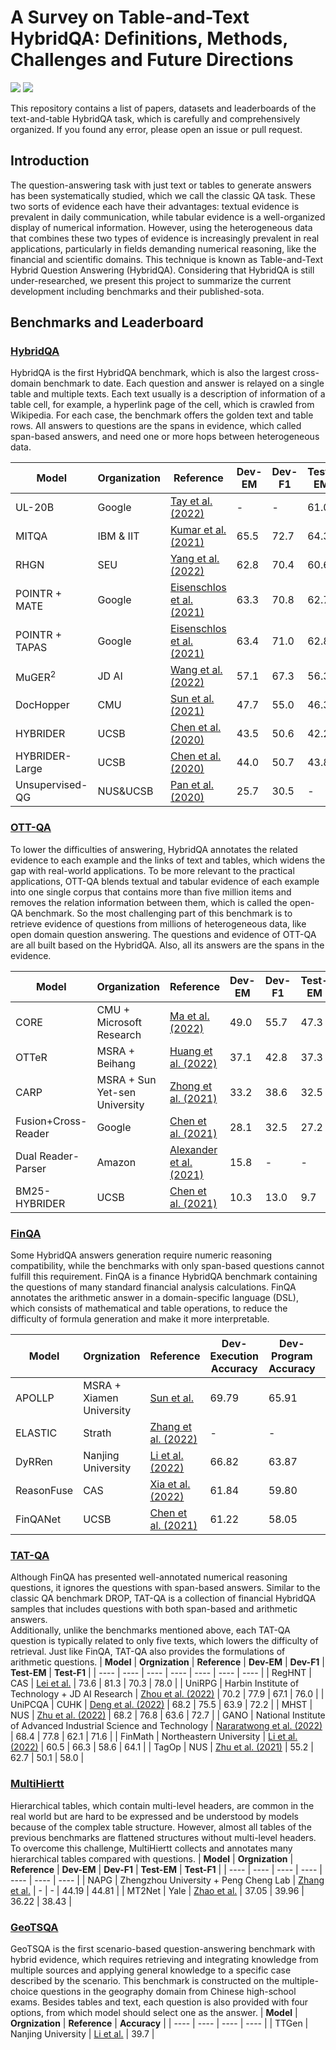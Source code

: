# A Survey on Table-and-Text HybridQA: Definitions, Methods, Challenges and Future Directions

![](https://img.shields.io/badge/Status-building-brightgreen) ![](https://img.shields.io/badge/PRs-Welcome-red)

This repository contains a list of papers, datasets and leaderboards of the text-and-table HybridQA task, which is carefully and comprehensively organized. 
If you found any error, please open an issue or pull request.

## Introduction

The question-answering task with just text or tables to generate answers has been systematically studied, which we call the classic QA task.
These two sorts of evidence each have their advantages: textual evidence is prevalent in daily communication, while tabular evidence is a well-organized display of numerical information.
However, using the heterogeneous data that combines these two types of evidence is increasingly prevalent in real applications, particularly in fields demanding numerical reasoning, like the financial and scientific domains.
This technique is known as Table-and-Text Hybrid Question Answering (HybridQA).
Considering that HybridQA is still under-researched, we present this project to summarize the current development including benchmarks and their published-sota.

## Benchmarks and Leaderboard

### [HybridQA](https://hybridqa.github.io)
HybridQA is the first HybridQA benchmark, which is also the largest cross-domain benchmark to date.
Each question and answer is relayed on a single table and multiple texts.
Each text usually is a description of information of a table cell, for example, a hyperlink page of the cell, which is crawled from Wikipedia. 
For each case, the benchmark offers the golden text and table rows.
All answers to questions are the spans in evidence, which called span-based answers, and need one or more hops between heterogeneous data.

**Model**                                     |  **Organization**  |**Reference**                                                             | **Dev-EM** | **Dev-F1** | **Test-EM** | **Test-F1** | 
----------|---------------------------|-----------------------------------|---------------------------------------------------------------------------|---------|----------|------------------|
UL-20B           | Google    | [Tay et al. (2022)](https://arxiv.org/abs/2205.05131)                    |   -     | -    |  61.0  | -    |
MITQA            | IBM & IIT | [Kumar et al. (2021)](https://arxiv.org/pdf/2112.07337.pdf)              |   65.5  | 72.7 |  64.3  | 71.9 |
RHGN             | SEU       | [Yang et al. (2022)](https://link.springer.com/epdf/10.1007/s11227-022-05035-9?sharing_token=kouLCEDp9_vH1RkK8N9CAPe4RwlQNchNByi7wbcMAY4kj78xdT5rsS4-XKuj5N_XmnTRe7ko6X0kKaXyingc6wfoEGdQgx5hH9hDtcI6ivFPDd1p7A3RUWChRVmVBrgsvavXcujpAkPf2d1K1X-eE8ctae3eLrfxStzEdLP9uOs=)   |   62.8 | 70.4 |   60.6    |  68.1   |
POINTR + MATE    | Google    | [Eisenschlos et al. (2021)](https://arxiv.org/pdf/2109.04312.pdf)         |   63.3  | 70.8 |  62.7  | 70.0 |
POINTR + TAPAS   | Google    | [Eisenschlos et al. (2021)](https://arxiv.org/pdf/2109.04312.pdf)         |   63.4  | 71.0 |  62.8  | 70.2 |
MuGER<sup>2</sup>| JD AI     | [Wang et al. (2022)](https://arxiv.org/abs/2210.10350)                    | 57.1    | 67.3 | 56.3   |  66.2 |
DocHopper        | CMU       | [Sun et al. (2021)](https://arxiv.org/abs/2106.00200)                     |   47.7  | 55.0 |  46.3  | 53.3 |
HYBRIDER         | UCSB      | [Chen et al. (2020)](https://arxiv.org/abs/2004.07347)                    |   43.5  | 50.6 |  42.2  | 49.9 |
HYBRIDER-Large   | UCSB      | [Chen et al. (2020)](https://arxiv.org/abs/2004.07347)                    |  44.0   | 50.7 |  43.8  | 50.6 |
Unsupervised-QG  | NUS\&UCSB |  [Pan et al. (2020)](https://arxiv.org/abs/2010.12623)                    |    25.7 | 30.5 |   -    |  -   |

### [OTT-QA](https://ott-qa.github.io)
To lower the difficulties of answering, HybridQA annotates the related evidence to each example and the links of text and tables, which widens the gap with real-world applications.
To be more relevant to the practical applications, OTT-QA blends textual and tabular evidence of each example into one single corpus that contains more than five million items and removes the relation information between them, which is called the open-QA benchmark. 
So the most challenging part of this benchmark is to retrieve evidence of questions from millions of heterogeneous data, like open domain question answering. 
The questions and evidence of OTT-QA are all built based on the HybridQA.
Also, all its answers are the spans in the evidence.

**Model**                                     |  **Organization**  |**Reference**                                                             | **Dev-EM** | **Dev-F1** | **Test-EM** | **Test-F1** | 
----------|---------------------------|-----------------------------------|---------------------------------------------------------------------------|---------|----------|------------------|
CORE         | CMU + Microsoft Research      | [Ma et al. (2022)](https://arxiv.org/abs/2210.12338)                    |  49.0 | 55.7  | 47.3  | 54.1 |
OTTeR        | MSRA + Beihang                | [Huang et al. (2022)](https://arxiv.org/abs/2210.05197)                 |  37.1 | 42.8 | 37.3 | 43.1 |
CARP         | MSRA + Sun Yet-sen University      | [Zhong et al. (2021)](https://arxiv.org/pdf/2201.05880.pdf)                    |  33.2 | 38.6  | 32.5  | 38.5 |
Fusion+Cross-Reader         | Google      | [Chen et al. (2021)](https://arxiv.org/abs/2010.10439)                    |  28.1 | 32.5  | 27.2  | 31.5 |
Dual Reader-Parser | Amazon | [Alexander et al. (2021)](https://assets.amazon.science/09/2b/7acf41f24c998cd3c2361681e9db/dual-reader-parser-on-hybrid-textual-and-tabular-evidence-for-open-domain-question-answering.pdf)                                              |   15.8   |    -  |  -       | -        |
BM25-HYBRIDER   | UCSB      | [Chen et al. (2021)](https://arxiv.org/abs/2010.10439)                    |    10.3     | 13.0  |  9.7           | 12.8  |

### [FinQA](https://finqasite.github.io)
Some HybridQA answers generation require numeric reasoning compatibility, while the benchmarks with only span-based questions cannot fulfill this requirement.
FinQA is a finance HybridQA benchmark containing the questions of many standard financial analysis calculations. 
FinQA annotates the arithmetic answer in a domain-specific language (DSL), which consists of mathematical and table operations, to reduce the difficulty of formula generation and make it more interpretable.

| **Model** | **Orgnization** | **Reference** | **Dev-Execution Accuracy** | **Dev-Program Accuracy** | **Test-Execution Accuracy** | **Test-Program Accuracy** |
| ---- | ---- | ---- | ---- | ---- | ---- | ---- |
| APOLLP | MSRA + Xiamen University | [Sun et al.](https://arxiv.org/pdf/2212.07249.pdf) | 69.79 | 65.91 | 67.99 | 65.60 |
| ELASTIC | Strath | [Zhang et al. (2022)](https://arxiv.org/pdf/2210.10105.pdf) | - | - | 68.96 | 65.21 |
| DyRRen | Nanjing University | [Li et al. (2022)](https://arxiv.org/pdf/2211.12668.pdf) | 66.82 | 63.87 | 63.30 | 61.29 |
| ReasonFuse | CAS | [Xia et al. (2022)](https://www.sciencedirect.com/science/article/pii/S0925231222011444#s0085) | 61.84 | 59.80 | 60.68 | 58.94 |
| FinQANet | UCSB | [Chen et al. (2021)](https://arxiv.org/pdf/2109.00122.pdf) | 61.22 | 58.05 | 61.24 | 58.86 |

### [TAT-QA](https://nextplusplus.github.io/TAT-QA/)
Although FinQA has presented well-annotated numerical reasoning questions, it ignores the questions with span-based answers.
Similar to the classic QA benchmark DROP, TAT-QA is a collection of financial HybridQA samples that includes questions with both span-based and arithmetic answers.  
Additionally, unlike the benchmarks mentioned above, each TAT-QA question is typically related to only five texts, which lowers the difficulty of retrieval. 
Just like FinQA, TAT-QA also provides the formulations of arithmetic questions.
| **Model** | **Orgnization** | **Reference** | **Dev-EM** | **Dev-F1** | **Test-EM** | **Test-F1** |
| ---- | ---- | ---- | ---- | ---- | ---- | ---- |
| RegHNT | CAS | [Lei et al.](https://arxiv.org/pdf/2209.07692.pdf) | 73.6 | 81.3 | 70.3 | 78.0 |
| UniRPG | Harbin Institute of Technology + JD AI Research | [Zhou et al. (2022)](https://arxiv.org/pdf/2210.08249.pdf) | 70.2 | 77.9 | 67.1 | 76.0 |
| UniPCQA | CUHK | [Deng et al. (2022)](https://arxiv.org/pdf/2210.08817.pdf) | 68.2 | 75.5 | 63.9 | 72.2 |
| MHST | NUS | [Zhu et al. (2022)](https://arxiv.org/pdf/2207.11871.pdf) | 68.2 | 76.8 | 63.6 | 72.7 |
| GANO | National Institute of Advanced Industrial Science and Technology | [Nararatwong et al. (2022)](https://aclanthology.org/2022.aacl-main.72.pdf) | 68.4 | 77.8 | 62.1 | 71.6 |
| FinMath | Northeastern University | [Li et al. (2022)](http://www.lrec-conf.org/proceedings/lrec2022/pdf/2022.lrec-1.661.pdf) | 60.5 | 66.3 | 58.6 | 64.1 |
| TagOp | NUS | [Zhu et al. (2021)](https://aclanthology.org/2021.acl-long.254/) | 55.2 | 62.7 | 50.1 | 58.0 |

### [MultiHiertt](https://github.com/psunlpgroup/MultiHiertt)
Hierarchical tables, which contain multi-level headers, are common in the real world but are hard to be expressed and be understood by models because of the complex table structure. 
However, almost all tables of the previous benchmarks are flattened structures without multi-level headers.
To overcome this challenge, MultiHiertt collects and annotates many hierarchical tables compared with questions.
| **Model** | **Orgnization** | **Reference** | **Dev-EM** | **Dev-F1** | **Test-EM** | **Test-F1** |
| ---- | ---- | ---- | ---- | ---- | ---- | ---- |
| NAPG | Zhengzhou University + Peng Cheng Lab | [Zhang et al.](https://arxiv.org/pdf/2211.03462.pdf) | - | - | 44.19 | 44.81 |
| MT2Net | Yale | [Zhao et al.](https://aclanthology.org/2022.acl-long.454.pdf) | 37.05 | 39.96 | 36.22 | 38.43 |

### [GeoTSQA](https://github.com/nju-websoft/TSQA)
GeoTSQA is the first scenario-based question-answering benchmark with hybrid evidence, which requires retrieving and integrating knowledge from multiple sources and applying general knowledge to a specific case described by the scenario.
This benchmark is constructed on the multiple-choice questions in the geography domain from Chinese high-school exams.
Besides tables and text, each question is also provided with four options, from which model should select one as the answer.
| **Model** | **Orgnization** | **Reference** | **Accuracy** |
| ---- | ---- | ---- | ---- |
| TTGen | Nanjing University | [Li et al.](https://arxiv.org/pdf/2101.11429.pdf) | 39.7 |

